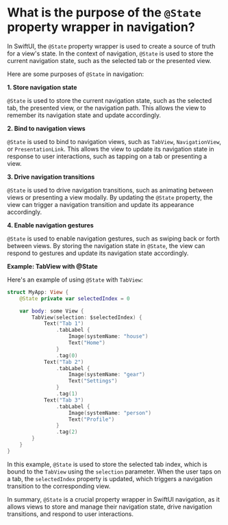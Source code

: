 # What is the purpose of the `@State` property wrapper in navigation?

In SwiftUI, the `@State` property wrapper is used to create a source of truth for a view's state. In the context of navigation, `@State` is used to store the current navigation state, such as the selected tab or the presented view.

Here are some purposes of `@State` in navigation:

**1. Store navigation state**

`@State` is used to store the current navigation state, such as the selected tab, the presented view, or the navigation path. This allows the view to remember its navigation state and update accordingly.

**2. Bind to navigation views**

`@State` is used to bind to navigation views, such as `TabView`, `NavigationView`, or `PresentationLink`. This allows the view to update its navigation state in response to user interactions, such as tapping on a tab or presenting a view.

**3. Drive navigation transitions**

`@State` is used to drive navigation transitions, such as animating between views or presenting a view modally. By updating the `@State` property, the view can trigger a navigation transition and update its appearance accordingly.

**4. Enable navigation gestures**

`@State` is used to enable navigation gestures, such as swiping back or forth between views. By storing the navigation state in `@State`, the view can respond to gestures and update its navigation state accordingly.

**Example: TabView with @State**

Here's an example of using `@State` with `TabView`:
```swift
struct MyApp: View {
    @State private var selectedIndex = 0

    var body: some View {
        TabView(selection: $selectedIndex) {
            Text("Tab 1")
                .tabLabel {
                    Image(systemName: "house")
                    Text("Home")
                }
                .tag(0)
            Text("Tab 2")
                .tabLabel {
                    Image(systemName: "gear")
                    Text("Settings")
                }
                .tag(1)
            Text("Tab 3")
                .tabLabel {
                    Image(systemName: "person")
                    Text("Profile")
                }
                .tag(2)
        }
    }
}
```
In this example, `@State` is used to store the selected tab index, which is bound to the `TabView` using the `selection` parameter. When the user taps on a tab, the `selectedIndex` property is updated, which triggers a navigation transition to the corresponding view.

In summary, `@State` is a crucial property wrapper in SwiftUI navigation, as it allows views to store and manage their navigation state, drive navigation transitions, and respond to user interactions.